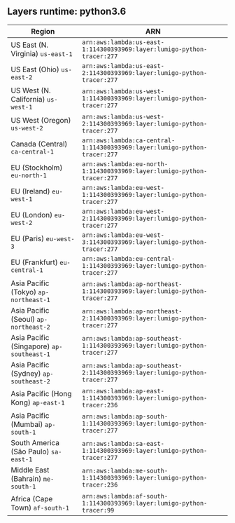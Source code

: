 Layers runtime: python3.6
----
| Region | ARN |
| --- | --- |
|US East (N. Virginia)  `us-east-1`|`arn:aws:lambda:us-east-1:114300393969:layer:lumigo-python-tracer:277`|
|US East (Ohio)  `us-east-2`|`arn:aws:lambda:us-east-2:114300393969:layer:lumigo-python-tracer:277`|
|US West (N. California)  `us-west-1`|`arn:aws:lambda:us-west-1:114300393969:layer:lumigo-python-tracer:277`|
|US West (Oregon)  `us-west-2`|`arn:aws:lambda:us-west-2:114300393969:layer:lumigo-python-tracer:277`|
|Canada (Central)  `ca-central-1`|`arn:aws:lambda:ca-central-1:114300393969:layer:lumigo-python-tracer:277`|
|EU (Stockholm)  `eu-north-1`|`arn:aws:lambda:eu-north-1:114300393969:layer:lumigo-python-tracer:277`|
|EU (Ireland)  `eu-west-1`|`arn:aws:lambda:eu-west-1:114300393969:layer:lumigo-python-tracer:277`|
|EU (London)  `eu-west-2`|`arn:aws:lambda:eu-west-2:114300393969:layer:lumigo-python-tracer:277`|
|EU (Paris)  `eu-west-3`|`arn:aws:lambda:eu-west-3:114300393969:layer:lumigo-python-tracer:277`|
|EU (Frankfurt)  `eu-central-1`|`arn:aws:lambda:eu-central-1:114300393969:layer:lumigo-python-tracer:277`|
|Asia Pacific (Tokyo)  `ap-northeast-1`|`arn:aws:lambda:ap-northeast-1:114300393969:layer:lumigo-python-tracer:277`|
|Asia Pacific (Seoul)  `ap-northeast-2`|`arn:aws:lambda:ap-northeast-2:114300393969:layer:lumigo-python-tracer:277`|
|Asia Pacific (Singapore)  `ap-southeast-1`|`arn:aws:lambda:ap-southeast-1:114300393969:layer:lumigo-python-tracer:277`|
|Asia Pacific (Sydney)  `ap-southeast-2`|`arn:aws:lambda:ap-southeast-2:114300393969:layer:lumigo-python-tracer:277`|
|Asia Pacific (Hong Kong)  `ap-east-1`|`arn:aws:lambda:ap-east-1:114300393969:layer:lumigo-python-tracer:236`|
|Asia Pacific (Mumbai)  `ap-south-1`|`arn:aws:lambda:ap-south-1:114300393969:layer:lumigo-python-tracer:277`|
|South America (São Paulo)  `sa-east-1`|`arn:aws:lambda:sa-east-1:114300393969:layer:lumigo-python-tracer:277`|
|Middle East (Bahrain)  `me-south-1`|`arn:aws:lambda:me-south-1:114300393969:layer:lumigo-python-tracer:236`|
|Africa (Cape Town)  `af-south-1`|`arn:aws:lambda:af-south-1:114300393969:layer:lumigo-python-tracer:99`|
